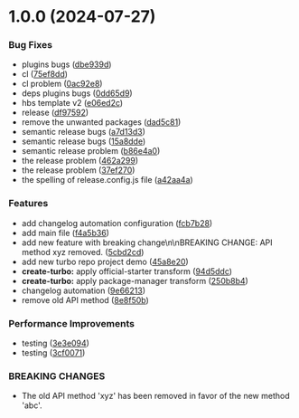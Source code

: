 # 1.0.0 (2024-07-27)


### Bug Fixes

*  plugins bugs ([dbe939d](https://github.com/nsgpriyanshu/nsdemo/commit/dbe939ddebcd7f1e51d112cce2bba13a6bc6c6e3))
* cl ([75ef8dd](https://github.com/nsgpriyanshu/nsdemo/commit/75ef8dd64ad1113f5c75a398f32fb584e8e045ce))
* cl problem ([0ac92e8](https://github.com/nsgpriyanshu/nsdemo/commit/0ac92e802589b846e9840ac1a1e06c6f3abfb140))
* deps plugins bugs ([0dd65d9](https://github.com/nsgpriyanshu/nsdemo/commit/0dd65d97d3f620433a753b6ac1f7bca5b7cef1f5))
* hbs template v2 ([e06ed2c](https://github.com/nsgpriyanshu/nsdemo/commit/e06ed2c57def9d03d5b8f26b4746adb26e51a59f))
* release ([df97592](https://github.com/nsgpriyanshu/nsdemo/commit/df9759296a9f8384227afdfe99f1ea65193ee4d6))
* remove the unwanted packages ([dad5c81](https://github.com/nsgpriyanshu/nsdemo/commit/dad5c815c0db9c21a3dbeb131f266b8e63ff8d3f))
* semantic release bugs ([a7d13d3](https://github.com/nsgpriyanshu/nsdemo/commit/a7d13d3d87b02eeeef61d8240254c16d0b92fa82))
* semantic release bugs ([15a8dde](https://github.com/nsgpriyanshu/nsdemo/commit/15a8ddeacd75c8825680dc5d8ee3de6fa2af2310))
* semantic release problem ([b86e4a0](https://github.com/nsgpriyanshu/nsdemo/commit/b86e4a01327d8124231ef00b92a07ef25b2870e4))
* the release problem ([462a299](https://github.com/nsgpriyanshu/nsdemo/commit/462a2994a7b949ffbd199104041fe9004926fd2b))
* the release problem ([37ef270](https://github.com/nsgpriyanshu/nsdemo/commit/37ef270b31eee97ad86fa8d7c5f7323c84ca61e4))
* the spelling of release.config.js file ([a42aa4a](https://github.com/nsgpriyanshu/nsdemo/commit/a42aa4a5a4842f3adac867d504742b39c20436f0))


### Features

* add changelog automation configuration ([fcb7b28](https://github.com/nsgpriyanshu/nsdemo/commit/fcb7b2841e47f79b594792e03a11e08cf988b70d))
* add main file ([f4a5b36](https://github.com/nsgpriyanshu/nsdemo/commit/f4a5b36975524f4641cc7945df0a102d2f4afe43))
* add new feature with breaking change\n\nBREAKING CHANGE: API method xyz removed. ([5cbd2cd](https://github.com/nsgpriyanshu/nsdemo/commit/5cbd2cd97048785b4a7105c9329d792a92fbc24f))
* add new turbo repo project demo ([45a8e20](https://github.com/nsgpriyanshu/nsdemo/commit/45a8e20d19898c22c5726ad6a186126a43868a8f))
* **create-turbo:** apply official-starter transform ([94d5ddc](https://github.com/nsgpriyanshu/nsdemo/commit/94d5ddc2caf1343ab4cfe141593662ea7cb15e98))
* **create-turbo:** apply package-manager transform ([250b8b4](https://github.com/nsgpriyanshu/nsdemo/commit/250b8b4fe3613feda4d1f62d6ae2d2d6e0ca74b6))
* changelog automation ([9e66213](https://github.com/nsgpriyanshu/nsdemo/commit/9e66213f1b3d10568622c7d821a77f81cea5e8ce))
* remove old API method ([8e8f50b](https://github.com/nsgpriyanshu/nsdemo/commit/8e8f50bff93bbc741318e004bc666ba1aefdb8f6))


### Performance Improvements

* testing ([3e3e094](https://github.com/nsgpriyanshu/nsdemo/commit/3e3e094317702988ba4408df920ffdd339eaba89))
* testing ([3cf0071](https://github.com/nsgpriyanshu/nsdemo/commit/3cf00711601624cb3fcf69e92829500ece01b824))


### BREAKING CHANGES

* The old API method 'xyz' has been removed in favor of the new method 'abc'.
